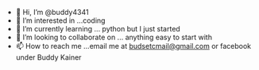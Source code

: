 - 👋 Hi, I’m @buddy4341
- 👀 I’m interested in ...coding  
- 🌱 I’m currently learning ... python but I just started
- 💞️ I’m looking to collaborate on ... anything easy to start with
- 📫 How to reach me ...email me at budsetcmail@gmail.com or facebook under Buddy Kainer

<!---
buddy4341/buddy4341 is a ✨ special ✨ repository because its `README.md` (this file) appears on your GitHub profile.
You can click the Preview link to take a look at your changes.
--->
